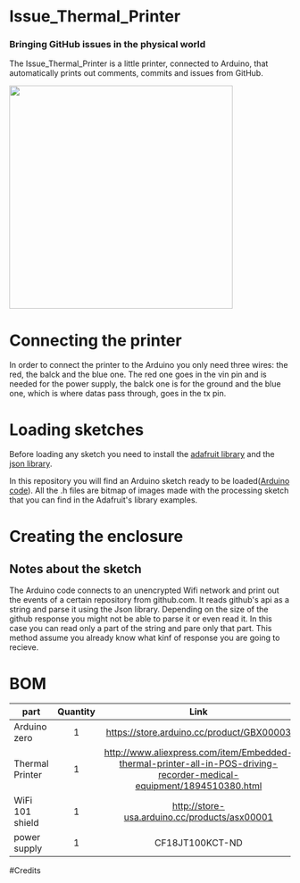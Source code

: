 # Issue_Thermal_Printer
### Bringing GitHub issues in the physical world
The Issue_Thermal_Printer is a little printer, connected to Arduino, that automatically prints out comments, commits and issues from GitHub.

<img src="https://github.com/CasaJasmina/Issue_ThermalPrinter/blob/master/Img/Printer.jpg " width="400" /> 

# Connecting the printer

In order to connect the printer to the Arduino you only need three wires: the red, the balck and the blue one.
The red one goes in the vin pin and is needed for the power supply, the balck one is for the ground and the blue one, which is where datas pass through, goes in the tx pin.



# Loading sketches

Before loading any sketch you need to install the [adafruit library](https://github.com/adafruit/Adafruit-Thermal-Printer-Library) and the [json library](https://github.com/bblanchon/ArduinoJson).

In this repository you will find an Arduino sketch ready to be loaded([Arduino code](https://github.com/CasaJasmina/Issue_ThermalPrinter/tree/master/Arduino_Github_Printer)).
All the .h files are bitmap of images made with the processing sketch that you can find in the Adafruit's library examples.



# Creating the enclosure



## Notes about the sketch

The Arduino code connects to an unencrypted Wifi network and
print out the events of a certain repository from github.com.
It reads github's api as a string and parse it using
the Json library.
Depending on the size of the github response you might not be able to parse it or even read it.
In this case you can read only a part of the string and pare only that part. This method assume you already know 
what kinf of response you are going to recieve.





# BOM

| part		        | Quantity | Link |
| -------------     |:--------:| :--------:| 
| Arduino zero        | 1 | https://store.arduino.cc/product/GBX00003 | 
| Thermal Printer      | 1 | http://www.aliexpress.com/item/Embedded-thermal-printer-all-in-POS-driving-recorder-medical-equipment/1894510380.html | 
| WiFi 101 shield   | 1 | http://store-usa.arduino.cc/products/asx00001	| 
| power supply    | 1 | CF18JT100KCT-ND | 



#Credits



